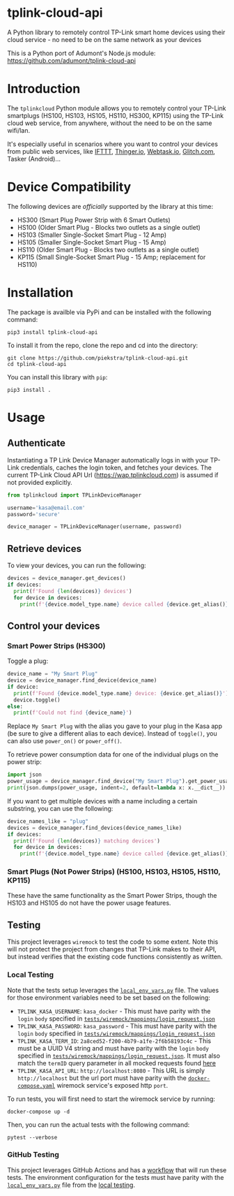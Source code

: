 # tplink-cloud-api
A Python library to remotely control TP-Link smart home devices using their cloud service - no need to be on the same network as your devices

This is a Python port of Adumont's Node.js module:
https://github.com/adumont/tplink-cloud-api

# Introduction

The `tplinkcloud` Python module allows you to remotely control your TP-Link smartplugs (HS100, HS103, HS105, HS110, HS300, KP115) using the TP-Link cloud web service, from anywhere, without the need to be on the same wifi/lan.

It's especially useful in scenarios where you want to control your devices from public web services, like [IFTTT](https://ifttt.com/), [Thinger.io](https://thinger.io/), [Webtask.io](https://webtask.io/), [Glitch.com](http://glitch.com/), Tasker (Android)...

# Device Compatibility

The following devices are _officially_ supported by the library at this time:
* HS300 (Smart Plug Power Strip with 6 Smart Outlets)
* HS100 (Older Smart Plug - Blocks two outlets as a single outlet)
* HS103 (Smaller Single-Socket Smart Plug - 12 Amp)
* HS105 (Smaller Single-Socket Smart Plug - 15 Amp)
* HS110 (Older Smart Plug - Blocks two outlets as a single outlet)
* KP115 (Small Single-Socket Smart Plug - 15 Amp; replacement for HS110)

# Installation

The package is availble via PyPi and can be installed with the following command:
```
pip3 install tplink-cloud-api
```

To install it from the repo, clone the repo and cd into the directory:

```
git clone https://github.com/piekstra/tplink-cloud-api.git
cd tplink-cloud-api
```

You can install this library with `pip`:

```
pip3 install .
```

# Usage

## Authenticate

Instantiating a TP Link Device Manager automatically logs in with your TP-Link credentials, caches the login token, and fetches your devices. The current TP-Link Cloud API Url (https://wap.tplinkcloud.com) is assumed if not provided explicitly.

```python
from tplinkcloud import TPLinkDeviceManager

username='kasa@email.com'
password='secure'

device_manager = TPLinkDeviceManager(username, password)
```

## Retrieve devices

To view your devices, you can run the following:

```python
devices = device_manager.get_devices()
if devices:
  print(f'Found {len(devices)} devices')
  for device in devices:
    print(f'{device.model_type.name} device called {device.get_alias()}')
```

## Control your devices

### Smart Power Strips (HS300)

Toggle a plug:

```python
device_name = "My Smart Plug"
device = device_manager.find_device(device_name)
if device:
  print(f'Found {device.model_type.name} device: {device.get_alias()}')
  device.toggle()
else:  
  print(f'Could not find {device_name}')
```

Replace `My Smart Plug` with the alias you gave to your plug in the Kasa app (be sure to give a different alias to each device). Instead of `toggle()`, you can also use `power_on()` or `power_off()`.

To retrieve power consumption data for one of the individual plugs on the power strip:

```python
import json
power_usage = device_manager.find_device("My Smart Plug").get_power_usage()
print(json.dumps(power_usage, indent=2, default=lambda x: x.__dict__))
```

If you want to get multiple devices with a name including a certain substring, you can use the following:

```python
device_names_like = "plug"
devices = device_manager.find_devices(device_names_like)
if devices:
  print(f'Found {len(devices)} matching devices')
  for device in devices:
    print(f'{device.model_type.name} device called {device.get_alias()}')
```

### Smart Plugs (Not Power Strips) (HS100, HS103, HS105, HS110, KP115)

These have the same functionality as the Smart Power Strips, though the HS103 and HS105 do not have the power usage features.

## Testing

This project leverages `wiremock` to test the code to some extent. Note this will not protect the project from changes that TP-Link makes to their API, but instead verifies that the existing code functions consistently as written.

### Local Testing 

Note that the tests setup leverages the [`local_env_vars.py`](tests/local_env_vars.py) file. The values for those environment variables need to be set based on the following:

* `TPLINK_KASA_USERNAME`: `kasa_docker` - This must have parity with the `login` `body` specified in [`tests/wiremock/mappings/login_request.json`](tests/wiremock/mappings/login_request.json)
* `TPLINK_KASA_PASSWORD`: `kasa_password` - This must have parity with the `login` `body` specified in [`tests/wiremock/mappings/login_request.json`](tests/wiremock/mappings/login_request.json)
* `TPLINK_KASA_TERM_ID`: `2a8ced52-f200-4b79-a1fe-2f6b58193c4c` - This must be a UUID V4 string and must have parity with the `login` `body` specified in [`tests/wiremock/mappings/login_request.json`](tests/wiremock/mappings/login_request.json). It must also match the `termID` query parameter in all mocked requests found [here](tests/wiremock/mappings)
* `TPLINK_KASA_API_URL`: `http://localhost:8080` - This URL is simply `http://localhost` but the url port must have parity with the [`docker-compose.yaml`](docker-compose.yaml) wiremock service's exposed http `port`. 

To run tests, you will first need to start the wiremock service by running:

```
docker-compose up -d
```

Then, you can run the actual tests with the following command:

```
pytest --verbose
```

### GitHub Testing

This project leverages GitHub Actions and has a [workflow](.github/workflows/python-package.yml) that will run these tests. The environment configuration for the tests must have parity with the [`local_env_vars.py`](tests/local_env_vars.py) file from the [local testing](#local-testing).
